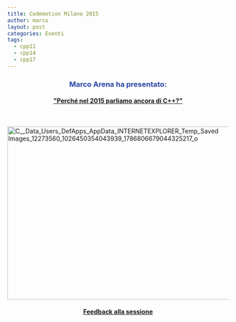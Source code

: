 ```yaml
---
title: Codemotion Milano 2015
author: marco
layout: post
categories: Eventi
tags:
  - cpp11
  - cpp14
  - cpp17
---
```



<h3 style="text-align: center;"></h3>
<h3 style="text-align: center;"><span style="color: #2945a4;">Marco Arena ha presentato:</span></h3>
<h4 style="text-align: center;"><a href="http://milan2015.codemotionworld.com/talk-detail/?detail=1785" target="_blank" rel="noopener noreferrer">"Perché nel 2015 parliamo ancora di C++?"</a></h4>
<span style="color: #ffffff;"> </span>

<a href="http://www.italiancpp.org/wp-content/uploads/2015/11/C__Data_Users_DefApps_AppData_INTERNETEXPLORER_Temp_Saved-Images_12273560_1026450354043939_1786806679044325217_o.jpg"><img class="aligncenter size-large wp-image-5465" src="http://www.italiancpp.org/wp-content/uploads/2015/11/C__Data_Users_DefApps_AppData_INTERNETEXPLORER_Temp_Saved-Images_12273560_1026450354043939_1786806679044325217_o-1024x683.jpg" alt="C__Data_Users_DefApps_AppData_INTERNETEXPLORER_Temp_Saved Images_12273560_1026450354043939_1786806679044325217_o" width="591" height="394" /></a>
<h4 style="text-align: center;"><a href="https://joind.in/talk/view/16320" target="_blank" rel="noopener noreferrer">Feedback alla sessione</a></h4>
